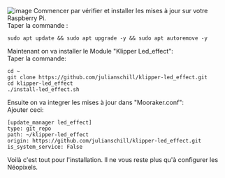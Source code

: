 ![image](https://media.printables.com/media/prints/424552/images/3513078_8d1e1e1d-9b91-4a44-b07d-d7ec10c436a1/thumbs/cover/1200x630/jpg/img_20230314_112653.jpg)
Commencer par vérifier et installer les mises à jour sur votre Raspberry Pi.<br>
Taper la commande :
```
sudo apt update && sudo apt upgrade -y && sudo apt autoremove -y
```
Maintenant on va installer le Module "Klipper Led_effect":<br>
Taper la commande:
```
cd ~
git clone https://github.com/julianschill/klipper-led_effect.git
cd klipper-led_effect
./install-led_effect.sh
```

Ensuite on va integrer les mises à jour dans "Mooraker.conf":<br>
Ajouter ceci:
```
[update_manager led_effect]
type: git_repo
path: ~/klipper-led_effect
origin: https://github.com/julianschill/klipper-led_effect.git
is_system_service: False
```

Voilà c'est tout pour l'installation. Il ne vous reste plus qu'à configurer les Néopixels.

